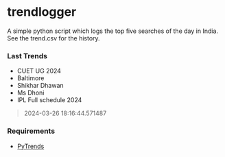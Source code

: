 # trendlogger
A simple python script which logs the top five searches of the day in India.<br>See the trend.csv for the history.<br>

<!-- Last Trends -->
### Last Trends
* CUET UG 2024
* Baltimore
* Shikhar Dhawan
* Ms Dhoni
* IPL Full schedule 2024
> 2024-03-26 18:16:44.571487

<!-- Requirements -->
### Requirements
* [PyTrends](https://github.com/dreyco676/pytrends)
